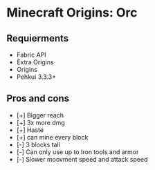 # Minecraft Origins: Orc

## Requierments
- Fabric API
- Extra Origins
- Origins
- Pehkui 3.3.3+

## Pros and cons
- [+] Bigger reach
- [+] 3x more dmg
- [+] Haste
- [+] can mine every block
- [-] 3 blocks tall
- [-] Can only use up to Iron tools and armor
- [-] Slower moovment speed and attack speed
